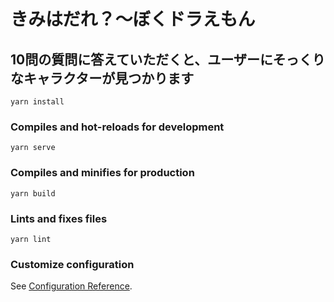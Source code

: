 # きみはだれ？〜ぼくドラえもん

## 10問の質問に答えていただくと、ユーザーにそっくりなキャラクターが見つかります
```
yarn install
```

### Compiles and hot-reloads for development
```
yarn serve
```

### Compiles and minifies for production
```
yarn build
```

### Lints and fixes files
```
yarn lint
```

### Customize configuration
See [Configuration Reference](https://cli.vuejs.org/config/).

